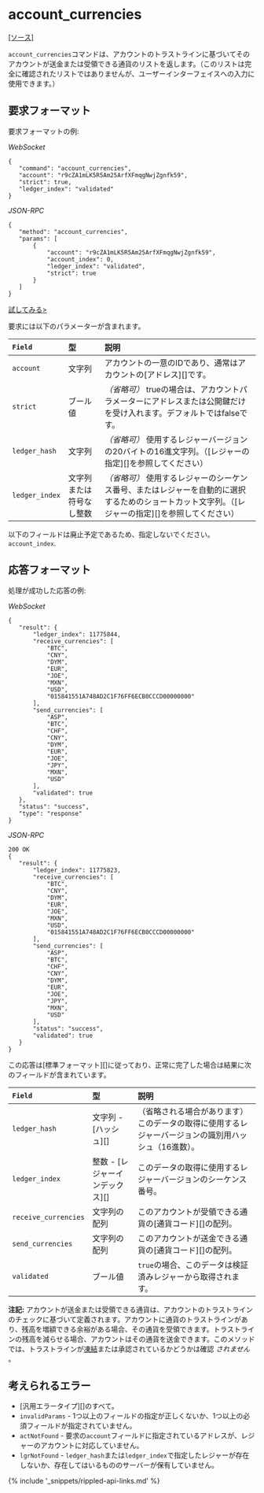 # account_currencies
[[ソース]<br>](https://github.com/ripple/rippled/blob/df966a9ac6dd986585ecccb206aff24452e41a30/src/ripple/rpc/handlers/AccountCurrencies.cpp "Source")

`account_currencies`コマンドは、アカウントのトラストラインに基づいてそのアカウントが送金または受領できる通貨のリストを返します。（このリストは完全に確認されたリストではありませんが、ユーザーインターフェイスへの入力に使用できます。）

## 要求フォーマット
要求フォーマットの例:

<!-- MULTICODE_BLOCK_START -->

*WebSocket*

```
{
   "command": "account_currencies",
   "account": "r9cZA1mLK5R5Am25ArfXFmqgNwjZgnfk59",
   "strict": true,
   "ledger_index": "validated"
}
```

*JSON-RPC*

```
{
   "method": "account_currencies",
   "params": [
       {
           "account": "r9cZA1mLK5R5Am25ArfXFmqgNwjZgnfk59",
           "account_index": 0,
           "ledger_index": "validated",
           "strict": true
       }
   ]
}
```

<!-- MULTICODE_BLOCK_END -->

[試してみる>](websocket-api-tool.html#account_currencies)

要求には以下のパラメーターが含まれます。

| `Field`        | 型                       | 説明                    |
|:---------------|:---------------------------|:-------------------------------|
| `account`      | 文字列                     | アカウントの一意のIDであり、通常はアカウントの[アドレス][]です。 |
| `strict`       | ブール値                    | _（省略可）_ trueの場合は、アカウントパラメーターにアドレスまたは公開鍵だけを受け入れます。デフォルトではfalseです。 |
| `ledger_hash`  | 文字列                     | _（省略可）_ 使用するレジャーバージョンの20バイトの16進文字列。（[レジャーの指定][]を参照してください） |
| `ledger_index` | 文字列または符号なし整数 | _（省略可）_ 使用するレジャーのシーケンス番号、またはレジャーを自動的に選択するためのショートカット文字列。（[レジャーの指定][]を参照してください） |

以下のフィールドは廃止予定であるため、指定しないでください。`account_index`.

## 応答フォーマット

処理が成功した応答の例:

<!-- MULTICODE_BLOCK_START -->

*WebSocket*

```
{
   "result": {
       "ledger_index": 11775844,
       "receive_currencies": [
           "BTC",
           "CNY",
           "DYM",
           "EUR",
           "JOE",
           "MXN",
           "USD",
           "015841551A748AD2C1F76FF6ECB0CCCD00000000"
       ],
       "send_currencies": [
           "ASP",
           "BTC",
           "CHF",
           "CNY",
           "DYM",
           "EUR",
           "JOE",
           "JPY",
           "MXN",
           "USD"
       ],
       "validated": true
   },
   "status": "success",
   "type": "response"
}
```

*JSON-RPC*

```
200 OK
{
   "result": {
       "ledger_index": 11775823,
       "receive_currencies": [
           "BTC",
           "CNY",
           "DYM",
           "EUR",
           "JOE",
           "MXN",
           "USD",
           "015841551A748AD2C1F76FF6ECB0CCCD00000000"
       ],
       "send_currencies": [
           "ASP",
           "BTC",
           "CHF",
           "CNY",
           "DYM",
           "EUR",
           "JOE",
           "JPY",
           "MXN",
           "USD"
       ],
       "status": "success",
       "validated": true
   }
}
```

<!-- MULTICODE_BLOCK_END -->

この応答は[標準フォーマット][]に従っており、正常に完了した場合は結果に次のフィールドが含まれています。

| `Field`              | 型                       | 説明              |
|:---------------------|:---------------------------|:-------------------------|
| `ledger_hash`        | 文字列 - [ハッシュ][]          | （省略される場合があります）このデータの取得に使用するレジャーバージョンの識別用ハッシュ（16進数）。 |
| `ledger_index`       | 整数 - [レジャーインデックス][] | このデータの取得に使用するレジャーバージョンのシーケンス番号。 |
| `receive_currencies` | 文字列の配列           | このアカウントが受領できる通貨の[通貨コード][]の配列。 |
| `send_currencies`    | 文字列の配列           | このアカウントが送金できる通貨の[通貨コード][]の配列。 |
| `validated`          | ブール値                    | `true`の場合、このデータは検証済みレジャーから取得されます。 |

**注記:** アカウントが送金または受領できる通貨は、アカウントのトラストラインのチェックに基づいて定義されます。アカウントに通貨のトラストラインがあり、残高を増額できる余裕がある場合、その通貨を受領できます。トラストラインの残高を減らせる場合、アカウントはその通貨を送金できます。このメソッドでは、トラストラインが[凍結](freezes.html)または承認されているかどうかは確認 _されません_ 。

## 考えられるエラー

* [汎用エラータイプ][]のすべて。
* `invalidParams` - 1つ以上のフィールドの指定が正しくないか、1つ以上の必須フィールドが指定されていません。
* `actNotFound` - 要求の`account`フィールドに指定されているアドレスが、レジャーのアカウントに対応していません。
* `lgrNotFound` - `ledger_hash`または`ledger_index`で指定したレジャーが存在しないか、存在してはいるもののサーバーが保有していません。


{% include '_snippets/rippled-api-links.md' %}
